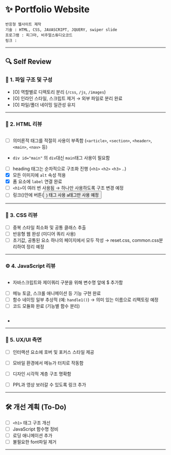  # ✨ Portfolio Website

    반응형 웹사이트 제작
    기술 : HTML, CSS, JAVASCRIPT, JQUERY, swiper slide
    프로그램 : 피그마, 비주얼스튜디오코드
    링크 : 


---

## 🔍 Self Review

### 📁 1. 파일 구조 및 구성
- [O] 역할별로 디렉토리 분리 (`/css`, `/js`, `/images`)
- [O] 인라인 스타일, 스크립트 제거 → 외부 파일로 분리 완료
- [O] 파일/폴더 네이밍 일관성 유지

---

### 🧱 2. HTML 리뷰
```html

```
- [ ]  의미론적 태그를 적절히 사용이 부족함 (`<article>`, `<section>`, `<header>`, `<main>`, `<nav>` 등)
- `div id="main"` 의 `div`대신 `main`태그 사용이 필요함
- [ ]  heading 태그는 순차적으로 구조화 진행 (`<h1>` `<h2>` `<h3>` ..)
- [x] 모든 이미지에 `alt` 속성 적용
- [x] 폼 요소에 `label` 연결 완료
- [ ] `<h1>`이 여러 번 사용됨 → 하나만 사용하도록 구조 변경 예정
- [ ] 링크(<a>)안에 버튼(<button>) 태그 사용  a태그만 사용 예정

---

### 🎨 3. CSS 리뷰
- [ ] 중복 스타일 최소화 및 공통 클래스 추출
- [ ] 반응형 웹 완성 (미디어 쿼리 사용)
- [ ] 초기값, 공통된 요소 하나의 페이지에서 모두 작성 → reset.css, common.css분리하여 정리 예정

---

### ⚙️ 4. JavaScript 리뷰
```javascript

```
- 자바스크립트와 제이쿼리 구분을 위해 변수명 앞에 $ 추가함

- [ ] 메뉴 토글, 스크롤 애니메이션 등 기능 구현 완료
- [ ] 함수 네이밍 일부 추상적 (예: `handle1()`) → 의미 있는 이름으로 리팩토링 예정
- [ ] 코드 모듈화 완료 (기능별 함수 분리)
```javascript

```
- 
---

### 🎯 5. UX/UI 측면
- [ ] 인터랙션 요소에 호버 및 포커스 스타일 제공
- [ ] 모바일 환경에서 메뉴가 터치로 작동함
- [ ] 디자인 시각적 계층 구조 명확함



- [ ] PPL과 영상 보러갈 수 있도록 링크 추가

---

## 🛠️ 개선 계획 (To-Do)
- [ ] `<h1>` 태그 구조 개선
- [ ] JavaScript 함수명 정비
- [ ] 로딩 애니메이션 추가
- [ ] 불필요한 font파일 제거

---
